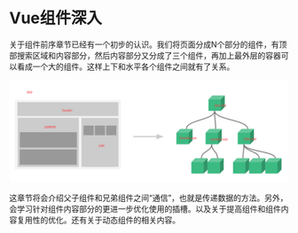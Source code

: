 # Vue组件深入

关于组件前序章节已经有一个初步的认识。我们将页面分成N个部分的组件，有顶部搜索区域和内容部分，然后内容部分又分成了三个组件，再加上最外层的容器可以看成一个大的组件。这样上下和水平各个组件之间就有了关系。

![组件树](img\componnets.png)

这章节将会介绍父子组件和兄弟组件之间“通信”，也就是传递数据的方法。另外，会学习针对组件内容部分的更进一步优化使用的插槽。以及关于提高组件和组件内容复用性的优化。还有关于动态组件的相关内容。